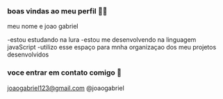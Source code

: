 ### boas vindas ao meu perfil 👨‍✈️

meu nome e joao gabriel

-estou estudando na lura
-estou me desenvolvendo na linguagem javaScript
-utilizo esse espaço para mnha organizaçao dos meu projetos desenvolvidos

### voce entrar em contato comigo 🌱

joaogabriel123@gmail.com
@joaogabriel
